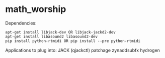 # math_worship
Dependencies:

    apt-get install libjack-dev OR libjack-jackd2-dev
    apt-get install libasound2 libasound2-dev
    pip install python-rtmidi OR pip install --pre python-rtmidi

  Applications to plug into:
    JACK (qjackctl)
    patchage
    zynaddsubfx
    hydrogen
